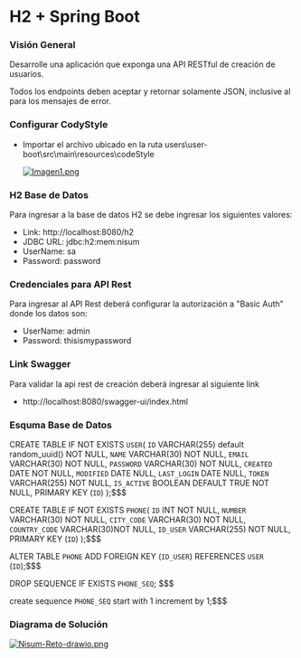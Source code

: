 # H2 + Spring Boot

### Visión General

 Desarrolle una aplicación que exponga una API RESTful de creación de usuarios.
 
 Todos los endpoints deben aceptar y retornar solamente JSON, inclusive al para los mensajes de error.
 
 ### Configurar CodyStyle
 
  - Importar el archivo ubicado en la ruta users\user-boot\src\main\resources\codeStyle
	
	[![Imagen1.png](https://i.postimg.cc/139dsvST/Imagen1.png)](https://postimg.cc/ZCMHLFCF)

 ### H2 Base de Datos
 
  Para ingresar a la base de datos H2 se debe ingresar los siguientes valores:
  - Link: http://localhost:8080/h2
  - JDBC URL: jdbc:h2:mem:nisum
  - UserName: sa
  - Password: password
 
 ### Credenciales para API Rest
 
  Para ingresar al API Rest deberá configurar la autorización a "Basic Auth" donde los datos son:
  
  - UserName: admin
  - Password: thisismypassword
 
 ### Link Swagger
 
  Para validar la api rest de creación deberá ingresar al siguiente link 
  - http://localhost:8080/swagger-ui/index.html

### Esquma Base de Datos 

CREATE TABLE IF NOT EXISTS `USER`(
    `ID` VARCHAR(255)  default random_uuid() NOT NULL,
    `NAME` VARCHAR(30) NOT NULL,
    `EMAIL` VARCHAR(30) NOT NULL,
    `PASSWORD` VARCHAR(30) NOT NULL,
    `CREATED` DATE NOT NULL,
    `MODIFIED` DATE NULL,
    `LAST_LOGIN` DATE NULL,
    `TOKEN` VARCHAR(255) NOT NULL,
    `IS_ACTIVE` BOOLEAN DEFAULT TRUE NOT NULL,
    PRIMARY KEY (`ID`)
);$$$


CREATE TABLE IF NOT EXISTS `PHONE`(
    `ID` INT NOT NULL,
    `NUMBER` VARCHAR(30) NOT NULL,
    `CITY_CODE` VARCHAR(30) NOT NULL,
    `COUNTRY_CODE` VARCHAR(30)NOT NULL,
    `ID_USER` VARCHAR(255) NOT NULL,
    PRIMARY KEY (`ID`)
);$$$


ALTER TABLE `PHONE`
    ADD FOREIGN KEY (`ID_USER`)
        REFERENCES `USER` (`ID`);$$$

DROP SEQUENCE IF EXISTS `PHONE_SEQ`; $$$

create sequence `PHONE_SEQ` start with 1 increment by 1;$$$


### Diagrama de Solución
  
  [![Nisum-Reto-drawio.png](https://i.postimg.cc/MHYkqTP2/Nisum-Reto-drawio.png)](https://postimg.cc/Cndr4Fpm)
